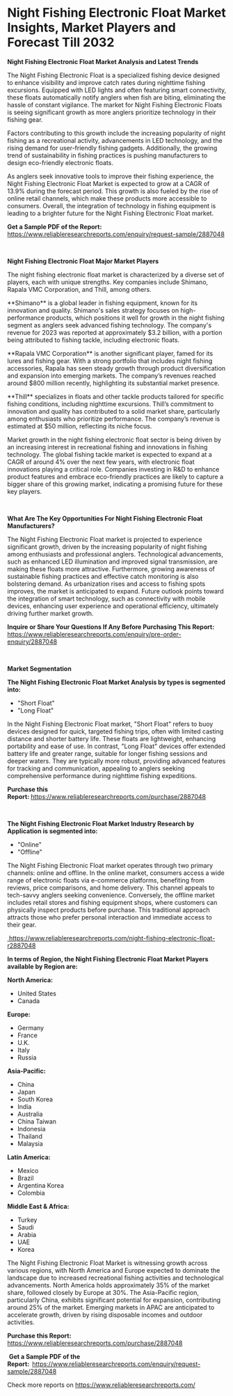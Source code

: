 <p><h1>Night Fishing Electronic Float Market Insights, Market Players and Forecast Till 2032</h1></p><p><strong>Night Fishing Electronic Float Market Analysis and Latest Trends</strong></p>
<p><p>The Night Fishing Electronic Float is a specialized fishing device designed to enhance visibility and improve catch rates during nighttime fishing excursions. Equipped with LED lights and often featuring smart connectivity, these floats automatically notify anglers when fish are biting, eliminating the hassle of constant vigilance. The market for Night Fishing Electronic Floats is seeing significant growth as more anglers prioritize technology in their fishing gear.</p><p>Factors contributing to this growth include the increasing popularity of night fishing as a recreational activity, advancements in LED technology, and the rising demand for user-friendly fishing gadgets. Additionally, the growing trend of sustainability in fishing practices is pushing manufacturers to design eco-friendly electronic floats.</p><p>As anglers seek innovative tools to improve their fishing experience, the Night Fishing Electronic Float Market is expected to grow at a CAGR of 13.9% during the forecast period. This growth is also fueled by the rise of online retail channels, which make these products more accessible to consumers. Overall, the integration of technology in fishing equipment is leading to a brighter future for the Night Fishing Electronic Float market.</p></p>
<p><strong>Get a Sample PDF of the Report:&nbsp;</strong> <a href="https://www.reliableresearchreports.com/enquiry/request-sample/2887048?utm_campaign=2275&utm_medium=2&utm_source=Github&utm_content=ia&utm_term=13032025&utm_id=night-fishing-electronic-float">https://www.reliableresearchreports.com/enquiry/request-sample/2887048</a></p>
<p>&nbsp;</p>
<p><strong>Night Fishing Electronic Float Major Market Players</strong></p>
<p><p>The night fishing electronic float market is characterized by a diverse set of players, each with unique strengths. Key companies include Shimano, Rapala VMC Corporation, and Thill, among others.</p><p>**Shimano** is a global leader in fishing equipment, known for its innovation and quality. Shimano's sales strategy focuses on high-performance products, which positions it well for growth in the night fishing segment as anglers seek advanced fishing technology. The company's revenue for 2023 was reported at approximately $3.2 billion, with a portion being attributed to fishing tackle, including electronic floats.</p><p>**Rapala VMC Corporation** is another significant player, famed for its lures and fishing gear. With a strong portfolio that includes night fishing accessories, Rapala has seen steady growth through product diversification and expansion into emerging markets. The company’s revenues reached around $800 million recently, highlighting its substantial market presence.</p><p>**Thill** specializes in floats and other tackle products tailored for specific fishing conditions, including nighttime excursions. Thill’s commitment to innovation and quality has contributed to a solid market share, particularly among enthusiasts who prioritize performance. The company’s revenue is estimated at $50 million, reflecting its niche focus.</p><p>Market growth in the night fishing electronic float sector is being driven by an increasing interest in recreational fishing and innovations in fishing technology. The global fishing tackle market is expected to expand at a CAGR of around 4% over the next few years, with electronic float innovations playing a critical role. Companies investing in R&D to enhance product features and embrace eco-friendly practices are likely to capture a bigger share of this growing market, indicating a promising future for these key players.</p></p>
<p>&nbsp;</p>
<p><strong>What Are The Key Opportunities For Night Fishing Electronic Float Manufacturers?</strong></p>
<p><p>The Night Fishing Electronic Float market is projected to experience significant growth, driven by the increasing popularity of night fishing among enthusiasts and professional anglers. Technological advancements, such as enhanced LED illumination and improved signal transmission, are making these floats more attractive. Furthermore, growing awareness of sustainable fishing practices and effective catch monitoring is also bolstering demand. As urbanization rises and access to fishing spots improves, the market is anticipated to expand. Future outlook points toward the integration of smart technology, such as connectivity with mobile devices, enhancing user experience and operational efficiency, ultimately driving further market growth.</p></p>
<p><strong>Inquire or Share Your Questions If Any Before Purchasing This Report:</strong> <a href="https://www.reliableresearchreports.com/enquiry/pre-order-enquiry/2887048?utm_campaign=2275&utm_medium=2&utm_source=Github&utm_content=ia&utm_term=13032025&utm_id=night-fishing-electronic-float">https://www.reliableresearchreports.com/enquiry/pre-order-enquiry/2887048</a></p>
<p>&nbsp;</p>
<p><strong>Market Segmentation</strong></p>
<p><strong>The Night Fishing Electronic Float Market Analysis by types is segmented into:</strong></p>
<p><ul><li>"Short Float"</li><li>"Long Float"</li></ul></p>
<p><p>In the Night Fishing Electronic Float market, "Short Float" refers to buoy devices designed for quick, targeted fishing trips, often with limited casting distance and shorter battery life. These floats are lightweight, enhancing portability and ease of use. In contrast, "Long Float" devices offer extended battery life and greater range, suitable for longer fishing sessions and deeper waters. They are typically more robust, providing advanced features for tracking and communication, appealing to anglers seeking comprehensive performance during nighttime fishing expeditions.</p></p>
<p><strong>Purchase this Report:&nbsp;</strong><a href="https://www.reliableresearchreports.com/purchase/2887048?utm_campaign=2275&utm_medium=2&utm_source=Github&utm_content=ia&utm_term=13032025&utm_id=night-fishing-electronic-float">https://www.reliableresearchreports.com/purchase/2887048</a></p>
<p>&nbsp;</p>
<p><strong>The Night Fishing Electronic Float Market Industry Research by Application is segmented into:</strong></p>
<p><ul><li>"Online"</li><li>"Offline"</li></ul></p>
<p><p>The Night Fishing Electronic Float market operates through two primary channels: online and offline. In the online market, consumers access a wide range of electronic floats via e-commerce platforms, benefiting from reviews, price comparisons, and home delivery. This channel appeals to tech-savvy anglers seeking convenience. Conversely, the offline market includes retail stores and fishing equipment shops, where customers can physically inspect products before purchase. This traditional approach attracts those who prefer personal interaction and immediate access to their gear.</p></p>
<p><a href="https://www.reliableresearchreports.com/night-fishing-electronic-float-r2887048?utm_campaign=2275&utm_medium=2&utm_source=Github&utm_content=ia&utm_term=13032025&utm_id=night-fishing-electronic-float">&nbsp;https://www.reliableresearchreports.com/night-fishing-electronic-float-r2887048</a></p>
<p><strong>In terms of Region, the Night Fishing Electronic Float Market Players available by Region are:</strong></p>
<p>
    <p> <strong> North America: </strong>
        <ul>
            <li>United States</li>
            <li>Canada</li>
        </ul>
        </p> 
    <p> <strong> Europe: </strong>
        <ul>
            <li>Germany</li>
            <li>France</li>
            <li>U.K.</li>
            <li>Italy</li>
            <li>Russia</li>
        </ul>
        </p> 
    <p> <strong> Asia-Pacific: </strong>
        <ul>
            <li>China</li>
            <li>Japan</li>
            <li>South Korea</li>
            <li>India</li>
            <li>Australia</li>
            <li>China Taiwan</li>
            <li>Indonesia</li>
            <li>Thailand</li>
            <li>Malaysia</li>
        </ul>
        </p> 
    <p> <strong> Latin America: </strong>
        <ul>
            <li>Mexico</li>
            <li>Brazil</li>
            <li>Argentina Korea</li>
            <li>Colombia</li>
        </ul>
        </p> 
    <p> <strong> Middle East & Africa: </strong>
        <ul>
            <li>Turkey</li>
            <li>Saudi</li>
            <li>Arabia</li>
            <li>UAE</li>
            <li>Korea</li>
        </ul>
    </p>
    </p>
<p><p>The Night Fishing Electronic Float Market is witnessing growth across various regions, with North America and Europe expected to dominate the landscape due to increased recreational fishing activities and technological advancements. North America holds approximately 35% of the market share, followed closely by Europe at 30%. The Asia-Pacific region, particularly China, exhibits significant potential for expansion, contributing around 25% of the market. Emerging markets in APAC are anticipated to accelerate growth, driven by rising disposable incomes and outdoor activities.</p></p>
<p><strong>Purchase this Report: </strong><a href="https://www.reliableresearchreports.com/purchase/2887048?utm_campaign=2275&utm_medium=2&utm_source=Github&utm_content=ia&utm_term=13032025&utm_id=night-fishing-electronic-float">https://www.reliableresearchreports.com/purchase/2887048</a></p>
<p>&nbsp;<strong>Get a Sample PDF of the Report:&nbsp;&nbsp;</strong><a href="https://www.reliableresearchreports.com/enquiry/request-sample/2887048?utm_campaign=2275&utm_medium=2&utm_source=Github&utm_content=ia&utm_term=13032025&utm_id=night-fishing-electronic-float">https://www.reliableresearchreports.com/enquiry/request-sample/2887048</a></p>
<p><strong></strong></p>
<p>Check more reports on <a href="https://www.reliableresearchreports.com/?utm_campaign=2275&utm_medium=2&utm_source=Github&utm_content=ia&utm_term=13032025&utm_id=night-fishing-electronic-float">https://www.reliableresearchreports.com/</a></p>